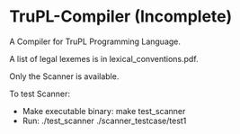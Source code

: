# TruPL-Compiler (Incomplete)

A Compiler for TruPL Programming Language. 

A list of legal lexemes is in lexical_conventions.pdf.

Only the Scanner is available.

To test Scanner:
  * Make executable binary: make test_scanner
  * Run: ./test_scanner ./scanner_testcase/test1
